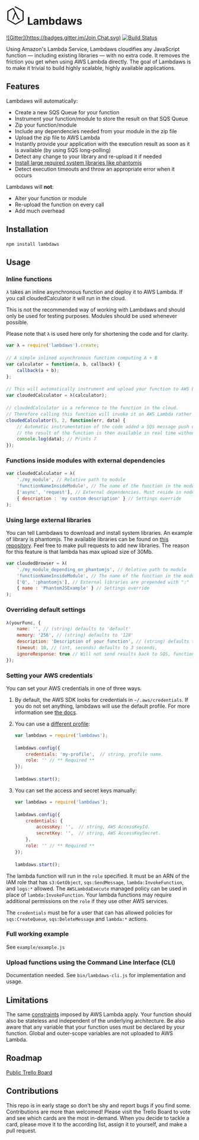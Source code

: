 ![logo](./logo50x50.png) Lambdaws
====================================

[![Gitter](https://badges.gitter.im/Join Chat.svg)](https://gitter.im/mentum/lambdaws?utm_source=badge&utm_medium=badge&utm_campaign=pr-badge&utm_content=badge) [![Build Status](https://img.shields.io/travis/mentum/lambdaws.svg?style=flat)](https://travis-ci.org/mentum/lambdaws)

Using Amazon's Lambda Service, Lambdaws cloudifies any JavaScript function — including existing libraries — with no extra code. It removes the friction you get when using AWS Lambda directly. The goal of Lambdaws is to make it trivial to build highly scalable, highly available applications.

## Features

Lambdaws will automatically:
- Create a new SQS Queue for your function
- Instrument your function/module to store the result on that SQS Queue
- Zip your function/module
- Include any dependencies needed from your module in the zip file
- Upload the zip file to AWS Lambda
- Instantly provide your application with the execution result as soon as it is available (by using SQS long-polling)
- Detect any change to your library and re-upload it if needed
- [Install large required system libraries like phantomjs](https://github.com/mentum/lambdaws/blob/master/README.md#using-large-external-libraries)
- Detect execution timeouts and throw an appropriate error when it occurs

Lambdaws will __not__:
- Alter your function or module
- Re-upload the function on every call
- Add much overhead

## Installation

```npm install lambdaws```

## Usage

### Inline functions

```λ``` takes an inline asynchronous function and deploy it to AWS Lambda. If you call cloudedCalculator it will run in the cloud.

This is not the recommended way of working with Lambdaws and should only be used for testing purposes. Modules should be used whenever possible.

Please note that `λ` is used here only for shortening the code and for clarity.

```js
var λ = require('lambdaws').create;

// A simple inlined asynchronous function computing A + B
var calculator = function(a, b, callback) {
	callback(a + b);
};

// This will automatically instrument and upload your function to AWS Lambda
var cloudedCalculator = λ(calculator);

// cloudedCalculator is a reference to the function in the cloud.
// Therefore calling this function will invoke it on AWS Lambda rather than locally.
cloudedCalculator(5, 2, function(err, data) {
	// Automatic instrumentation of the code added a SQS message push of the result
	// the result of the function is then available in real time without polling CloudWatch
	console.log(data); // Prints 7
});
```

### Functions inside modules with external dependencies

```js
var cloudedCalculator = λ(
	'./my_module', // Relative path to module
	'functionNameInsideModule', // The name of the function in the module. Optional if module returns a function.
	['async', 'request'], // External dependencies. Must reside in node_modules for now.
	{ description : 'my custom description' } // Settings override
);
```

### Using large external libraries

You can tell Lambdaws to download and install system libraries. An example of library is phantomjs. The available libraries can be found on [this repository](https://github.com/mentum/lambdaws-libs). Feel free to make pull requests to add new libraries. The reason for this feature is that lambda has max upload size of 30Mb.

```js
var cloudedBrowser = λ(
	'./my_module_depending_on_phantomjs', // Relative path to module
	'functionNameInsideModule', // The name of the function in the module. Optional if module returns a function.
	['Q', ':phantomjs'], // External libraries are prepended with ":"
	{ name : 'PhantomJSExample' } // Settings override
);
```

### Overriding default settings

```js
λ(yourFunc, {
	name: '', // (string) defaults to 'default'
	memory: '256', // (string) defaults to '128'
	description: 'Description of your function', // (string) defaults to ''
	timeout: 10, // (int, seconds) defaults to 3 seconds,
	ignoreResponse: true // Will not send results back to SQS, function will run ~ 150ms faster
});
```

### Setting your AWS credentials

You can set your AWS credentials in one of three ways.

1. By default, the AWS SDK looks for credentials in `~/.aws/credentials`. If you do not set anything, lambdaws will use the default profile. For more information see [the docs](http://docs.aws.amazon.com/AWSJavaScriptSDK/guide/node-configuring.html#Credentials_from_the_Shared_Credentials_File_____aws_credentials_).

2. You can use a [different profile](http://docs.aws.amazon.com/AWSJavaScriptSDK/guide/node-configuring.html#Using_Profiles_with_the_SDK):

   ```js
   var lambdaws = require('lambdaws');

   lambdaws.config({
       credentials: 'my-profile',  // string, profile name.
       role: '' // ** Required **
   });

   lambdaws.start();
   ```

3. You can set the access and secret keys manually:

   ```js
   var lambdaws = require('lambdaws');

   lambdaws.config({
       credentials: {
           accessKey: '',  // string, AWS AccessKeyId.
           secretKey: '',  // string, AWS AccessKeySecret.
       },
       role: '' // ** Required **
   });

   lambdaws.start();
   ```

The lambda function will run in the `role` specified. It must be an ARN of the IAM role that has `s3:GetObject`, `sqs:SendMessage`, `lambda:InvokeFunction`, and `logs:*` allowed. The `AWSLambdaExecute` managed policy can be used in place of `lambda:InvokeFunction`.  Your lambda functions may require additional permissions on the `role` if they use other AWS services.

The `credentials` must be for a user that can has allowed policies for `sqs:CreateQueue`, `sqs:DeleteMessage` and `lambda:*` actions.

### Full working example

See ```example/example.js```

### Upload functions using the Command Line Interface (CLI)

Documentation needed. See ```bin/lambdaws-cli.js``` for implementation and usage.

## Limitations

The same [constraints](http://docs.aws.amazon.com/lambda/latest/dg/limits.html) imposed by AWS Lambda apply. Your function should also be stateless and independent of the underlying architecture. Be also aware that any variable that your function uses must be declared by your function. Global and outer-scope variables are not uploaded to AWS Lambda.

## Roadmap

[Public Trello Board](https://trello.com/b/V8OrXkFa/lambda)

## Contributions
This repo is in early stage so don't be shy and report bugs if you find some.
Contributions are more than welcomed! Please visit the Trello Board to vote and see which cards are the most in-demand. When you decide to tackle a card, please move it to the according list, assign it to yourself, and make a pull request.

